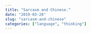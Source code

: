 ```yaml
---
title: "Sarcasm and Chinese."
date: "2019-03-28"
slug: "sarcasm-and-chinese"
categories: ["language", "thinking"]
---
```

